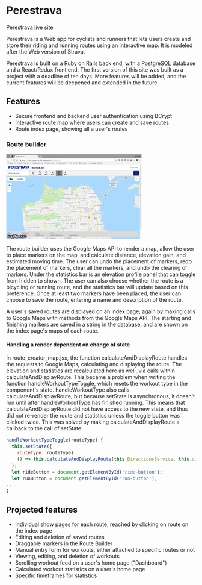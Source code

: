 # Perestrava

[Perestrava live site](https://perestrava.herokuapp.com/#/)

Perestrava is a Web app for cyclists and runners that lets users create and store
their riding and running routes using an interactive map. It is modeled after
the Web version of Strava.

Perestrava is built on a Ruby on Rails back end, with a PostgreSQL database and a
React/Redux front end. The first version of this site was built as a project with
a deadline of ten days. More features will be added, and the current features
will be deepened and extended in the future.

## Features

* Secure frontend and backend user authentication using BCrypt
* Interactive route map where users can create and save routes
* Route index page, showing all a user's routes

### Route builder

![Route builder demo](route_demo.gif)

The route builder uses the Google Maps API to render a map, allow the user to
place markers on the map, and calculate distance, elevation gain, and estimated
moving time. The user can undo the placement of markers, redo the placement of
markers, clear all the markers, and undo the clearing of markers. Under the
statistics bar is an elevation profile panel that can toggle from hidden to
shown. The user can also choose whether the route is a bicycling or running
route, and the statistics bar will update based on this preference. Once at least
two markers have been placed, the user can choose to save the route, entering
a name and description of the route.

A user's saved routes are displayed on an index page, again by making calls to
Google Maps with methods from the Google Maps API. The starting and finishing
markers are saved in a string in the database, and are shown on the index page's
maps of each route.

#### Handling a render dependent on change of state

In route_creator_map.jsx, the function calculateAndDisplayRoute handles the requests
to Google Maps, calculating and displaying the route. The elevation and statistics
are recalculated here as well, via calls within calculateAndDisplayRoute. This became
a problem when writing the function handleWorkoutTypeToggle, which resets the workout
type in the component's state. handleWorkoutType also calls calculateAndDisplayRoute,
but because setState is asynchronous, it doesn't run until after handleWorkoutType has
finished running. This means that calculateAndDisplayRoute did not have access to the
new state, and thus did not re-render the route and statistics unless the toggle
button was clicked twice. This was solved by making calculateAndDisplayRoute a
callback to the call of setState:

```javascript
handleWorkoutTypeToggle(routeType) {
  this.setState({
    routeType: routeType},
    () => this.calculateAndDisplayRoute(this.DirectionsService, this.directionsDisplay)
  );
  let rideButton = document.getElementById('ride-button');
  let runButton = document.getElementById('run-button');
...
}
```

## Projected features

* Individual show pages for each route, reached by clicking on route on the index page
* Editing and deletion of saved routes
* Draggable markers in the Route Builder
* Manual entry form for workouts, either attached to specific routes or not
* Viewing, editing, and deletion of workouts
* Scrolling workout feed on a user's home page ("Dashboard")
* Calculated workout statistics on a user's home page
* Specific timeframes for statistics
